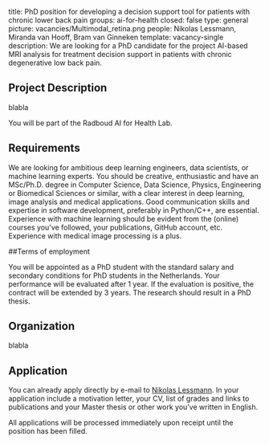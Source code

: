 title: PhD position for developing a decision support tool for patients with chronic lower back pain
groups: ai-for-health 
closed: false
type: general
picture: vacancies/Multimodal_retina.png
people: Nikolas Lessmann, Miranda van Hooff, Bram van Ginneken 
template: vacancy-single
description: We are looking for a PhD candidate for the project AI-based MRI analysis for treatment decision support in patients with chronic degenerative low back pain.

## Project Description

blabla

You will be part of the Radboud AI for Health Lab.

## Requirements

We are looking for ambitious deep learning engineers, data scientists, or machine learning experts. You should be creative, enthusiastic and have an MSc/Ph.D. degree in Computer Science, Data Science, Physics, Engineering or Biomedical Sciences or similar, with a clear interest in deep learning, image analysis and medical applications. Good communication skills and expertise in software development, preferably in Python/C++, are essential. Experience with machine learning should be evident from the (online) courses you've followed, your publications, GitHub account, etc. Experience with medical image processing is a plus.

##Terms of employment

You will be appointed as a PhD student with the standard salary and secondary conditions for PhD students in the Netherlands. Your performance will be evaluated after 1 year. If the evaluation is positive, the contract will be extended by 3 years. The research should result in a PhD thesis.

## Organization

blabla

## Application

You can already apply directly by e-mail to [Nikolas Lessmann](nikolas.lessmann@radboudumc.nl). In your application include a motivation letter, your CV, list of grades and links to publications and your Master thesis or other work you’ve written in English.

All applications will be processed immediately upon receipt until the position has been filled.

